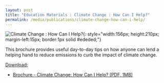 ```yaml
---
layout: post
title: "Education Materials : Climate Change : How Can I Help?"
permalink: /media/publications/climate-change-how-can-i-help/
---
```

![Climate Change : How Can I Help?](/images/climate-change-how-can-i-help.jpg "Climate Change : How Can I Help?"){: style="width:156px; height:210px; margin-left:15px; border:1px solid #ededed;"}

This brochure provides useful day-to-day tips on how anyone can lend a helping hand to reduce emissions to curb the impact of climate change.

<u>Download:</u>

* [<a href="/files/docs/default-source/publications/climate-change-how-can-i-help.pdf" target="_blank">Brochure - Climate Change: How Can I Help? (PDF, 1MB)</a>](/files/docs/default-source/publications/climate-change-how-can-i-help.pdf)
